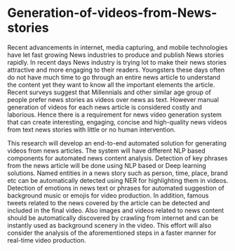 # Generation-of-videos-from-News-stories
Recent advancements in internet, media capturing, and mobile
technologies have let fast growing News industries to produce and publish
News stories rapidly. In recent days News industry is trying lot to make their
news stories attractive and more engaging to their readers. Youngsters these
days often do not have much time to go through an entire news article to
understand the content yet they want to know all the important elements the
article.
Recent surveys suggest that Millennials and other similar age group of people
prefer news stories as videos over news as text. However manual generation of
videos for each news article is considered costly and laborious. Hence there is a
requirement for news video generation system that can create interesting,
engaging, concise and high-quality news videos from text news stories with
little or no human intervention.


This research will develop an end-to-end automated solution for generating
videos from news articles. The system will have different NLP based
components for automated news content analysis. Detection of key phrases
from the news article will be done using NLP based or Deep learning solutions.
Named entities in a news story such as person, time, place, brand etc can be
automatically detected using NER for highlighting them in videos. Detection of
emotions in news text or phrases for automated suggestion of background music
or emojis for video production. In addition, famous tweets related to the news
covered by the article can be detected and included in the final video. Also
images and videos related to news content should be automatically discovered
by crawling from internet and can be instantly used as background scenery in
the video. This effort will also consider the analysis of the aforementioned steps
in a faster manner for real-time video production.


